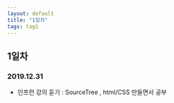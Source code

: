 ```yaml
---
layout: default
title: "1일차"
tags: tag1
---
```


## 1일차

### 2019.12.31

- 인프런 강의 듣기 : SourceTree , html/CSS 만들면서 공부


